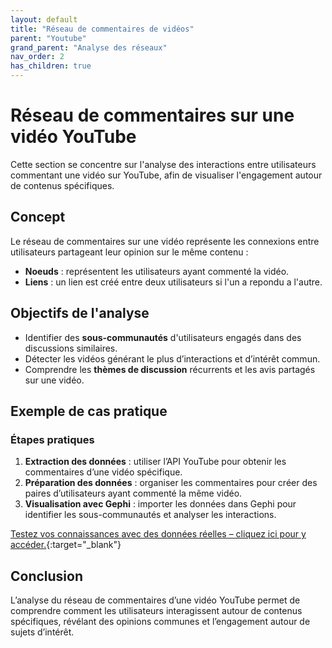 ```yaml
---
layout: default
title: "Réseau de commentaires de vidéos"
parent: "Youtube"
grand_parent: "Analyse des réseaux"
nav_order: 2
has_children: true
---
```


# Réseau de commentaires sur une vidéo YouTube

Cette section se concentre sur l'analyse des interactions entre utilisateurs commentant une vidéo sur YouTube, afin de visualiser l'engagement autour de contenus spécifiques.

## Concept

Le réseau de commentaires sur une vidéo représente les connexions entre utilisateurs partageant leur opinion sur le même contenu :
- **Noeuds** : représentent les utilisateurs ayant commenté la vidéo.
- **Liens** : un lien est créé entre deux utilisateurs si l'un a repondu a l'autre.

## Objectifs de l'analyse
- Identifier des **sous-communautés** d'utilisateurs engagés dans des discussions similaires.
- Détecter les vidéos générant le plus d’interactions et d’intérêt commun.
- Comprendre les **thèmes de discussion** récurrents et les avis partagés sur une vidéo.

## Exemple de cas pratique

### Étapes pratiques
1. **Extraction des données** : utiliser l’API YouTube pour obtenir les commentaires d’une vidéo spécifique.
2. **Préparation des données** : organiser les commentaires pour créer des paires d’utilisateurs ayant commenté la même vidéo.
3. **Visualisation avec Gephi** : importer les données dans Gephi pour identifier les sous-communautés et analyser les interactions.

[Testez vos connaissances avec des données réelles – cliquez ici pour y accéder.](https://github.com/mkantem/practice-datasets/tree/main/Gephi/Comment%20network){:target="_blank"}

## Conclusion
L’analyse du réseau de commentaires d’une vidéo YouTube permet de comprendre comment les utilisateurs interagissent autour de contenus spécifiques, révélant des opinions communes et l’engagement autour de sujets d’intérêt.
